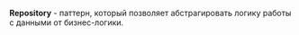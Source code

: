 **Repository** - паттерн, который позволяет абстрагировать логику работы с данными от бизнес-логики.

